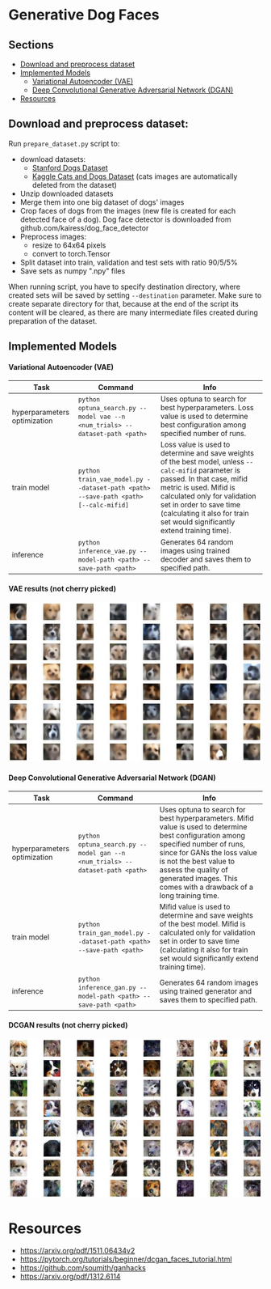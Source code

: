# Generative Dog Faces

## Sections
- [Download and preprocess dataset](#download-and-preprocess-dataset)
- [Implemented Models](#implemented-models)
    - [Variational Autoencoder (VAE)](#variational-autoencoder-vae)
    - [Deep Convolutional Generative Adversarial Network (DGAN)](#deep-convolutional-generative-adversarial-network-dgan)
- [Resources](#resources)

## Download and preprocess dataset:
Run `prepare_dataset.py` script to:
- download datasets:
    - [Stanford Dogs Dataset](http://vision.stanford.edu/aditya86/ImageNetDogs)
    - [Kaggle Cats and Dogs Dataset](https://www.microsoft.com/en-us/download/details.aspx?id=54765) (cats images are automatically deleted from the dataset) 
- Unzip downloaded datasets
- Merge them into one big dataset of dogs' images
- Crop faces of dogs from the images (new file is created for each detected face of a dog). Dog face detector is downloaded from github.com/kairess/dog_face_detector
- Preprocess images:
    - resize to 64x64 pixels
    - convert to torch.Tensor
- Split dataset into train, validation and test sets with ratio 90/5/5%
- Save sets as numpy ".npy" files

When running script, you have to specify destination directory, where created sets will be saved by setting `--destination` parameter. Make sure to create separate directory for that, because at the end of the script its content will be cleared, as there are many intermediate files created during preparation of the dataset.


## Implemented Models

#### Variational Autoencoder (VAE)

| Task                                                          | Command                                              | Info |
|---------------------------------------------------------------|------------------------------------------------------|------|
| hyperparameters optimization | `python optuna_search.py --model vae --n <num_trials> --dataset-path <path>`          | Uses optuna to search for best hyperparameters. Loss value is used to determine best configuration among specified number of runs. |
| train model                  | `python train_vae_model.py --dataset-path <path> --save-path <path> [--calc-mifid]`   | Loss value is used to determine and save weights of the best model, unless `--calc-mifid` parameter is passed. In that case, mifid metric is used. Mifid is calculated only for validation set in order to save time (calculating it also for train set would significantly extend training time).|
| inference                    | `python inference_vae.py --model-path <path> --save-path <path>`                      | Generates 64 random images using trained decoder and saves them to specified path. |

#### VAE results (not cherry picked)
![vae results](results_images/vae_results.jpg "VAE results")

#### Deep Convolutional Generative Adversarial Network (DGAN)

| Task                                                          | Command                                              | Info |
|---------------------------------------------------------------|------------------------------------------------------|------|
| hyperparameters optimization | `python optuna_search.py --model gan --n <num_trials> --dataset-path <path>`          | Uses optuna to search for best hyperparameters. Mifid value is used to determine best configuration among specified number of runs, since for GANs the loss value is not the best value to assess the quality of generated images. This comes with a drawback of a long training time. |
| train model                  | `python train_gan_model.py --dataset-path <path> --save-path <path>`   | Mifid value is used to determine and save weights of the best model. Mifid is calculated only for validation set in order to save time (calculating it also for train set would significantly extend training time).|
| inference                    | `python inference_gan.py --model-path <path> --save-path <path>`                      | Generates 64 random images using trained generator and saves them to specified path. |


#### DCGAN results (not cherry picked)
![DCGAN results](results_images/gan_results.jpg "DCGAN results")



# Resources
- https://arxiv.org/pdf/1511.06434v2
- https://pytorch.org/tutorials/beginner/dcgan_faces_tutorial.html
- https://github.com/soumith/ganhacks
- https://arxiv.org/pdf/1312.6114